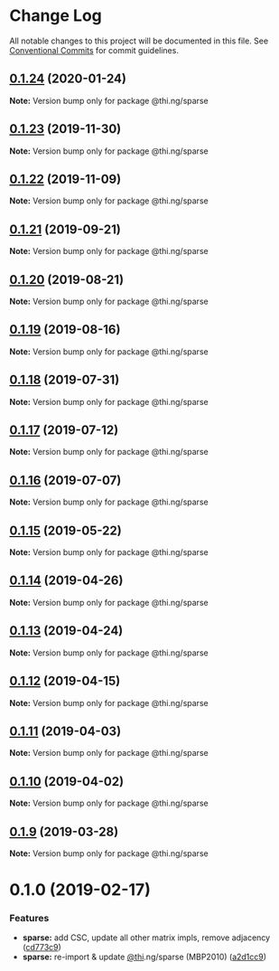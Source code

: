 # Change Log

All notable changes to this project will be documented in this file.
See [Conventional Commits](https://conventionalcommits.org) for commit guidelines.

## [0.1.24](https://github.com/thi-ng/umbrella/compare/@thi.ng/sparse@0.1.23...@thi.ng/sparse@0.1.24) (2020-01-24)

**Note:** Version bump only for package @thi.ng/sparse





## [0.1.23](https://github.com/thi-ng/umbrella/compare/@thi.ng/sparse@0.1.22...@thi.ng/sparse@0.1.23) (2019-11-30)

**Note:** Version bump only for package @thi.ng/sparse





## [0.1.22](https://github.com/thi-ng/umbrella/compare/@thi.ng/sparse@0.1.21...@thi.ng/sparse@0.1.22) (2019-11-09)

**Note:** Version bump only for package @thi.ng/sparse





## [0.1.21](https://github.com/thi-ng/umbrella/compare/@thi.ng/sparse@0.1.20...@thi.ng/sparse@0.1.21) (2019-09-21)

**Note:** Version bump only for package @thi.ng/sparse





## [0.1.20](https://github.com/thi-ng/umbrella/compare/@thi.ng/sparse@0.1.19...@thi.ng/sparse@0.1.20) (2019-08-21)

**Note:** Version bump only for package @thi.ng/sparse





## [0.1.19](https://github.com/thi-ng/umbrella/compare/@thi.ng/sparse@0.1.18...@thi.ng/sparse@0.1.19) (2019-08-16)

**Note:** Version bump only for package @thi.ng/sparse





## [0.1.18](https://github.com/thi-ng/umbrella/compare/@thi.ng/sparse@0.1.17...@thi.ng/sparse@0.1.18) (2019-07-31)

**Note:** Version bump only for package @thi.ng/sparse





## [0.1.17](https://github.com/thi-ng/umbrella/compare/@thi.ng/sparse@0.1.16...@thi.ng/sparse@0.1.17) (2019-07-12)

**Note:** Version bump only for package @thi.ng/sparse





## [0.1.16](https://github.com/thi-ng/umbrella/compare/@thi.ng/sparse@0.1.15...@thi.ng/sparse@0.1.16) (2019-07-07)

**Note:** Version bump only for package @thi.ng/sparse





## [0.1.15](https://github.com/thi-ng/umbrella/compare/@thi.ng/sparse@0.1.14...@thi.ng/sparse@0.1.15) (2019-05-22)

**Note:** Version bump only for package @thi.ng/sparse





## [0.1.14](https://github.com/thi-ng/umbrella/compare/@thi.ng/sparse@0.1.13...@thi.ng/sparse@0.1.14) (2019-04-26)

**Note:** Version bump only for package @thi.ng/sparse





## [0.1.13](https://github.com/thi-ng/umbrella/compare/@thi.ng/sparse@0.1.12...@thi.ng/sparse@0.1.13) (2019-04-24)

**Note:** Version bump only for package @thi.ng/sparse





## [0.1.12](https://github.com/thi-ng/umbrella/compare/@thi.ng/sparse@0.1.11...@thi.ng/sparse@0.1.12) (2019-04-15)

**Note:** Version bump only for package @thi.ng/sparse





## [0.1.11](https://github.com/thi-ng/umbrella/compare/@thi.ng/sparse@0.1.10...@thi.ng/sparse@0.1.11) (2019-04-03)

**Note:** Version bump only for package @thi.ng/sparse





## [0.1.10](https://github.com/thi-ng/umbrella/compare/@thi.ng/sparse@0.1.9...@thi.ng/sparse@0.1.10) (2019-04-02)

**Note:** Version bump only for package @thi.ng/sparse





## [0.1.9](https://github.com/thi-ng/umbrella/compare/@thi.ng/sparse@0.1.8...@thi.ng/sparse@0.1.9) (2019-03-28)

**Note:** Version bump only for package @thi.ng/sparse







# 0.1.0 (2019-02-17)


### Features

* **sparse:** add CSC, update all other matrix impls, remove adjacency ([cd773c9](https://github.com/thi-ng/umbrella/commit/cd773c9))
* **sparse:** re-import & update [@thi](https://github.com/thi).ng/sparse (MBP2010) ([a2d1cc9](https://github.com/thi-ng/umbrella/commit/a2d1cc9))

